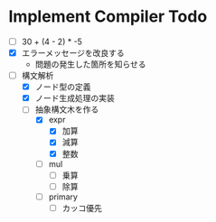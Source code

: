 # Implement Compiler Todo

- [ ] 30 + (4 - 2) * -5
- [x] エラーメッセージを改良する
    - 問題の発生した箇所を知らせる
- [ ] 構文解析
    - [x] ノード型の定義
    - [x] ノード生成処理の実装
    - [ ] 抽象構文木を作る
        - [x] expr
            - [x] 加算
            - [x] 減算
            - [x] 整数
        - [ ] mul
            - [ ] 乗算
            - [ ] 除算
        - [ ] primary
            - [ ] カッコ優先
